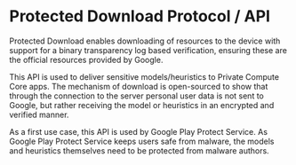 <!--
 Copyright 2021 Google LLC

 Licensed under the Apache License, Version 2.0 (the "License");
 you may not use this file except in compliance with the License.
 You may obtain a copy of the License at

      http://www.apache.org/licenses/LICENSE-2.0

 Unless required by applicable law or agreed to in writing, software
 distributed under the License is distributed on an "AS IS" BASIS,
 WITHOUT WARRANTIES OR CONDITIONS OF ANY KIND, either express or implied.
 See the License for the specific language governing permissions and
 limitations under the License.
-->

# Protected Download Protocol / API

Protected Download enables downloading of resources to the device with support
for a binary transparency log based verification, ensuring these are the
official resources provided by Google.

This API is used to deliver sensitive models/heuristics to Private Compute Core
apps. The mechanism of download is open-sourced to show that through the
connection to the server personal user data is not sent to Google, but rather
receiving the model or heuristics in an encrypted and verified manner.

As a first use case, this API is used by Google Play Protect Service. As Google
Play Protect Service keeps users safe from malware, the models and heuristics
themselves need to be protected from malware authors.
